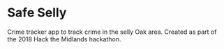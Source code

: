 # Safe Selly
Crime tracker app to track crime in the selly Oak area. Created as part of the 2018 Hack the Midlands hackathon.

